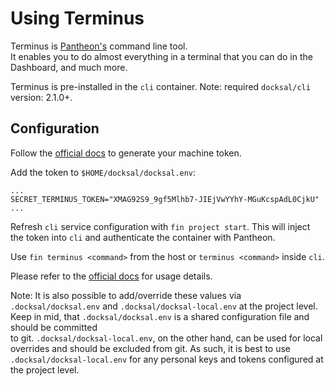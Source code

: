 # Using Terminus

Terminus is [Pantheon's](https://pantheon.io) command line tool.  
It enables you to do almost everything in a terminal that you can do in the Dashboard, and much more.

Terminus is pre-installed in the `cli` container. Note: required `docksal/cli` version: 2.1.0+.


## Configuration

Follow the [official docs](https://pantheon.io/docs/terminus/install) to generate your machine token.  

Add the token to `$HOME/docksal/docksal.env`:

```
...
SECRET_TERMINUS_TOKEN="XMAG92S9_9gf5Mlhb7-JIEjVwYYhY-MGuKcspAdL0CjkU"
...
```

Refresh `cli` service configuration with `fin project start`. This will inject the token into `cli` and authenticate 
the container with Pantheon.

Use `fin terminus <command>` from the host or `terminus <command>` inside `cli`.

Please refer to the [official docs](https://pantheon.io/docs/terminus) for usage details.

Note: It is also possible to add/override these values via `.docksal/docksal.env` and `.docksal/docksal-local.env` at 
the project level. Keep in mid, that `.docksal/docksal.env` is a shared configuration file and should be committed  
to git. `.docksal/docksal-local.env`, on the other hand, can be used for local overrides and should be excluded from git. 
As such, it is best to use `.docksal/docksal-local.env` for any personal keys and tokens configured at the project level.
